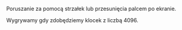 Poruszanie za pomocą strzałek lub przesunięcia palcem po ekranie.

Wygrywamy gdy zdobędziemy klocek z liczbą 4096.
